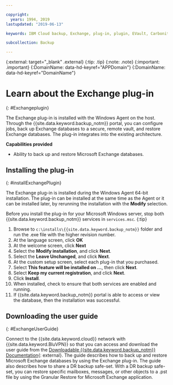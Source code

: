 ```yaml
---

copyright:
  years: 1994, 2019
lastupdated: "2019-06-13"

keywords: IBM Cloud backup, Exchange, plug-in, plugin, EVault, Carbonite

subcollection: Backup

---
```

{:external: target="_blank" .external}
{:tip: .tip}
{:note: .note}
{:important: .important}
{:DomainName: data-hd-keyref="APPDomain"}
{:DomainName: data-hd-keyref="DomainName"}

# Learn about the Exchange plug-in
{: #Exchangeplugin}

The Exchange plug-in is installed with the Windows Agent on the host. Through the {{site.data.keyword.backup_notm}} portal, you can configure jobs, back up Exchange databases to a secure, remote vault, and restore Exchange databases. The plug-in integrates into the existing architecture.

**Capabilities provided**

- Ability to back up and restore Microsoft Exchange databases.

## Installing the plug-in
{: #installExchangePlugin}

The Exchange plug-in is installed during the Windows Agent 64-bit installation. The plug-in can be installed at the same time as the Agent or it can be installed later, by rerunning the installation with the **Modify** selection.

Before you install the plug-in for your Microsoft Windows server, stop both {{site.data.keyword.backup_notm}} services in `services.msc`.
{:tip}

1. Browse to `c:\installs\{{site.data.keyword.backup_notm}}` folder and run the .exe file with the higher revision number.
2. At the language screen, click **OK**
3. At the welcome screen, click **Next**
4. Select the **Modify installation**, and click **Next**.
5. Select the **Leave Unchanged**, and click **Next**.
6. At the custom setup screen, select each plug-in that you purchased.
7. Select **This feature will be installed on ...**, then click **Next**.
8. Select **Keep my current registration**, and click **Next**.
9. Click **Install**.
10. When installed, check to ensure that both services are enabled and running.
11. If {{site.data.keyword.backup_notm}} portal is able to access or view the database, then the installation was successful.

## Downloading the user guide
{: #ExchangeUserGuide}

Connect to the {{site.data.keyword.cloud}} network with {{site.data.keyword.BluVPN}} so that you can access and download the user guide from the [Downloadable {{site.data.keyword.backup_notm}} Documentation](http://downloads.service.softlayer.com/evault/Documentation/){: external}. The guide describes how to back up and restore Microsoft Exchange databases by using the Exchange plug-in. The guide also describes how to share a DR backup safe-set. With a DR backup safe-set, you can restore specific mailboxes, messages, or other objects to a .pst file by using the Granular Restore for Microsoft Exchange application.
